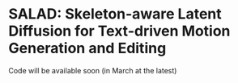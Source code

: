 # SALAD: Skeleton-aware Latent Diffusion for Text-driven Motion Generation and Editing
Code will be available soon (in March at the latest)
